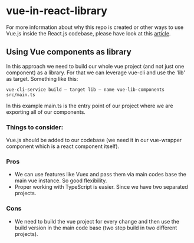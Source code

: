 # vue-in-react-library
For more information about why this repo is created or other ways to use Vue.js inside the React.js codebase, please have look at this [article](https://medium.com/@aliafsah1988/how-to-usevue-js-inside-react-js-code-base-properly-3380f09b60f7).


## Using Vue components as library
In this approach we need to build our whole vue project (and not just one component) as a library. For that we can leverage vue-cli and use the 'lib' as target. Something like this:

```
vue-cli-service build — target lib — name vue-lib-components src/main.ts
```

In this example main.ts is the entry point of our project where we are exporting all of our components.
### Things to consider:
Vue.js should be added to our codebase (we need it in our vue-wrapper component which is a react component itself).
### Pros
* We can use features like Vuex and pass them via main codes base the main vue instance. So good flexibility.
* Proper working with TypeScript is easier. Since we have two separated projects.
### Cons
* We need to build the vue project for every change and then use the build version in the main code base (two step build in two different projects).
